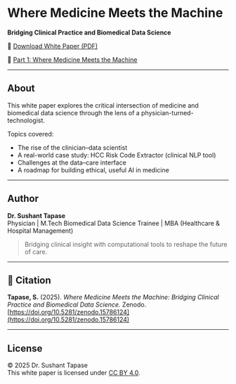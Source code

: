 # Where Medicine Meets the Machine  
**Bridging Clinical Practice and Biomedical Data Science**

📄 [Download White Paper (PDF)](https://Dr-Sushant.github.io/stethtotech_whitepaper/stethtotech_whitepaper_final.pdf)
 
🔖 [Part 1: Where Medicine Meets the Machine](https://doi.org/10.5281/zenodo.15786124)


---

## About

This white paper explores the critical intersection of medicine and biomedical data science through the lens of a physician-turned-technologist.

Topics covered:
- The rise of the clinician–data scientist
- A real-world case study: HCC Risk Code Extractor (clinical NLP tool)
- Challenges at the data–care interface
- A roadmap for building ethical, useful AI in medicine

---

## Author

**Dr. Sushant Tapase**  
Physician | M.Tech Biomedical Data Science Trainee | MBA (Healthcare & Hospital Management)  
> Bridging clinical insight with computational tools to reshape the future of care.

---
## 📘 Citation

**Tapase, S.** (2025). *Where Medicine Meets the Machine: Bridging Clinical Practice and Biomedical Data Science.* Zenodo. [https://doi.org/10.5281/zenodo.15786124](https://doi.org/10.5281/zenodo.15786124)

---
## License

© 2025 Dr. Sushant Tapase  
This white paper is licensed under [CC BY 4.0](https://creativecommons.org/licenses/by/4.0/).  
